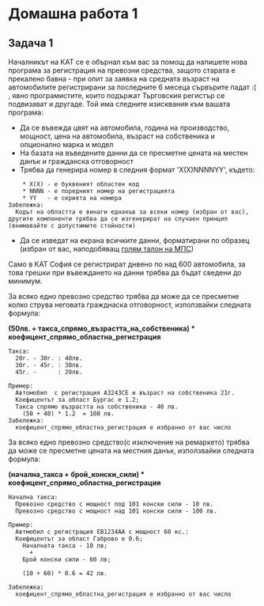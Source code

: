 # Домашна работа 1

## Задача 1

Началникът на КАТ се е обърнал към вас за помощ да напишете нова програма за регистрация на превозни средства, защото старата е прекалено бавна - при опит за заявка на средната възраст на автомобилите регистрирани за последните 6 месеца сървърите падат :( , явно програмистите, които подържат Търговския регистър се подвизават и другаде.
Той има следните изисквания към вашата програма:
* Да се въвежда цвят на автомобила, година на производство, мощност, цена на автомобила, възраст на собственика и опционално марка и модел
* На базата на въведените данни да се пресметне цената на местен данък и гражданска отговорност
* Трябва да генерира номер в следния формат 'X(X)NNNNYY', където:
```
    * X(X) - е буквеният областен код
    * NNNN - е поредният номер на регистрацията
    * YY   - e серията на номера
Забележка:
  Кодът на областта е винаги еднакъв за всеки номер (избран от вас), другите компоненти трябва да се изгенерират на случаен принцип (внимавайте с допустимите стойности)
```
* Да се изведат на екрана всичките данни, форматирани по образец (избран от вас, наподобяващ [голям талон на МПС](https://github.com/gaper94/UP_IS_2018/blob/master/Homeworks/01/2-blured.jpg))

Само в КАТ София се регистрират днвено по над 600 автомобила, за това грешки при въвеждането на данни трябва да бъдат сведени до минимум.

За всяко едно превозно средство трябва да може да се пресметне колко струва
неговата гражднаска отговорност, използвайки следната формула:

**(50лв. + такса_спрямо_възрастта_на_собственика) * коефицент_спрямо_областна_регистрация**

```
Такса: 
  20г. - 30г. : 40лв.
  30г. - 45г. : 30лв.
  45г. -      : 20лв.

Пример:
  Aвтомобил  с регистрация А3243CE и възраст на собственика 21г.
  Коефицентът за област Бургас е 1.2;
  Такса спрямо възрастта на собственика - 40 лв.
    (50 + 40) * 1.2  = 108 лв.
Забележка:
  коефицент_спрямо_областна_регистрация е избранно от вас число
```

За всяко едно превозно средство(с изключение на ремаркето) трябва да може се пресметне
цената на местния данък, използвайки следната формула:

   **(начална_такса + брой_конски_сили) * коефицент_спрямо_областна_регистрация**
```  
Начална такса:
  Превозно средство с мощност под 101 конски сили - 10 лв.
  Превозно средство с мощност над 101 конски сили - 100 лв.

Пример:
  Автмобил с регистрация ЕВ1234АА с мощност 60 кс.:
  Коефицентът за област Габрово е 0.6;
    Началната такса - 10 лв;
      +
    Брой конски сили - 60 лв;
    
    (10 + 60) * 0.6 = 42 лв.
      
Забележка:
  коефицент_спрямо_областна_регистрация е избранно от вас число
```
